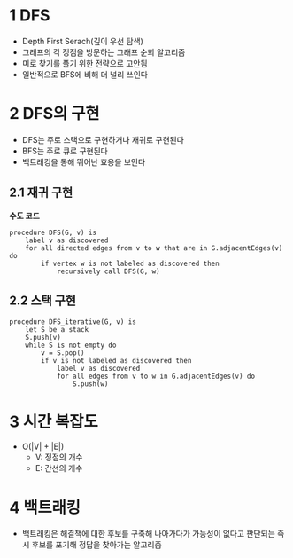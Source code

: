 # 1 DFS

* Depth First Serach(깊이 우선 탐색)
* 그래프의 각 정점을 방문하는 그래프 순회 알고리즘
* 미로 찾기를 풀기 위한 전략으로 고안됨
* 일반적으로 BFS에 비해 더 널리 쓰인다



# 2 DFS의 구현

* DFS는 주로 스택으로 구현하거나 재귀로 구현된다
* BFS는 주로 큐로 구현된다
* 백트래킹을 통해 뛰어난 효용을 보인다



## 2.1 재귀 구현



**수도 코드**

```
procedure DFS(G, v) is
    label v as discovered
    for all directed edges from v to w that are in G.adjacentEdges(v) do
        if vertex w is not labeled as discovered then
            recursively call DFS(G, w)
```



## 2.2 스택 구현

```
procedure DFS_iterative(G, v) is
    let S be a stack
    S.push(v)
    while S is not empty do
        v = S.pop()
        if v is not labeled as discovered then
            label v as discovered
            for all edges from v to w in G.adjacentEdges(v) do 
                S.push(w)
```



# 3 시간 복잡도

* O(|V| + |E|)
  * V: 정점의 개수
  * E: 간선의 개수



# 4 백트래킹

* 백트래킹은 해결책에 대한 후보를 구축해 나아가다가 가능성이 없다고 판단되는 즉시 후보를 포기해 정답을 찾아가는 알고리즘
